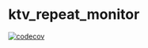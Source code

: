 # ktv_repeat_monitor

[![codecov](https://codecov.io/gh/tsukachu/ktv_repeat_monitor/branch/main/graph/badge.svg?token=50KSHSN9SS)](https://codecov.io/gh/tsukachu/ktv_repeat_monitor)
